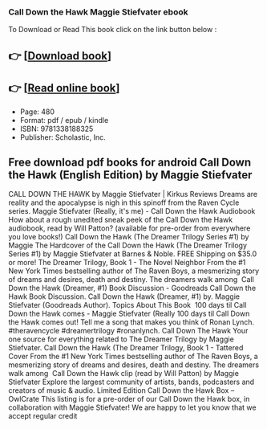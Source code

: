 ### Call Down the Hawk Maggie Stiefvater ebook

To Download or Read This book click on the link button below :

## 👉  [**[Download book](http://ebooksharez.info/download.php?group=book&from=github.com&id=554332&lnk=1065 "Download book")**]

## 👉  [**[Read online book](http://ebooksharez.info/download.php?group=book&from=github.com&id=554332&lnk=1065 "Read online book")**]


* Page: 480
* Format: pdf / epub / kindle
* ISBN: 9781338188325
* Publisher: Scholastic, Inc.



## Free download pdf books for android Call Down the Hawk (English Edition) by Maggie Stiefvater



 CALL DOWN THE HAWK by Maggie Stiefvater | Kirkus Reviews Dreams are reality and the apocalypse is nigh in this spinoff from the Raven Cycle series.
 Maggie Stiefvater (Really, it&#039;s me) - Call Down the Hawk Audiobook How about a rough unedited sneak peek of the Call Down the Hawk audiobook, read by Will Patton? (available for pre-order from everywhere you love books!)
 Call Down the Hawk (The Dreamer Trilogy Series #1) by Maggie The Hardcover of the Call Down the Hawk (The Dreamer Trilogy Series #1) by Maggie Stiefvater at Barnes &amp; Noble. FREE Shipping on $35.0 or more!
 The Dreamer Trilogy, Book 1 - The Novel Neighbor From the #1 New York Times bestselling author of The Raven Boys, a mesmerizing story of dreams and desires, death and destiny. The dreamers walk among 
 Call Down the Hawk (Dreamer, #1) Book Discussion - Goodreads Call Down the Hawk Book Discussion. Call Down the Hawk (Dreamer, #1) by. Maggie Stiefvater (Goodreads Author). Topics About This Book 
 100 days til Call Down the Hawk comes - Maggie Stiefvater (Really 100 days til Call Down the Hawk comes out! Tell me a song that makes you think of Ronan Lynch. #theravencycle #dreamertrilogy #ronanlynch.
 Call Down The Hawk Your one source for everything related to The Dreamer Trilogy by Maggie Stiefvater.
 Call Down the Hawk (The Dreamer Trilogy, Book 1  - Tattered Cover From the #1 New York Times bestselling author of The Raven Boys, a mesmerizing story of dreams and desires, death and destiny. The dreamers walk among 
 Call Down the Hawk clip (read by Will Patton) by Maggie Stiefvater Explore the largest community of artists, bands, podcasters and creators of music &amp; audio.
 Limited Edition Call Down the Hawk Box – OwlCrate This listing is for a pre-order of our Call Down the Hawk box, in collaboration with Maggie Stiefvater! We are happy to let you know that we accept regular credit 






